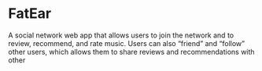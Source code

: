 # FatEar

A social network web app that allows users to join the network and to review, recommend, and rate music.
Users can also “friend” and “follow” other users, which allows them to share reviews and recommendations with other
